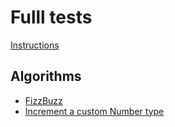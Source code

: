 # Fulll tests

[Instructions](https://github.com/fulll/developers)

## Algorithms

- [FizzBuzz](algorithms/fizzbuzz.md)
- [Increment a custom Number type](algorithms/custom-number.md)